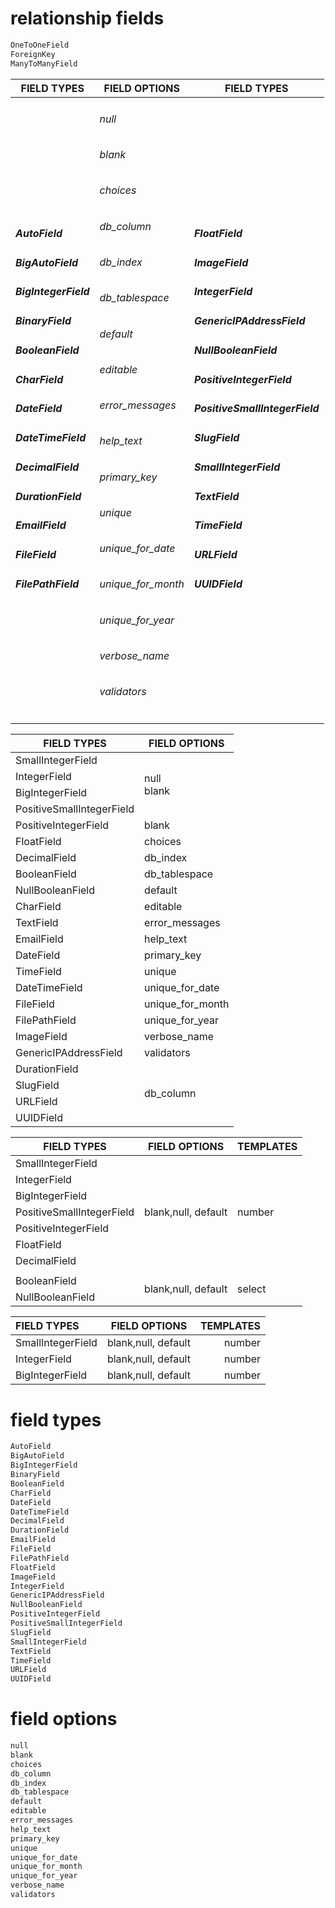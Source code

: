 # relationship fields
```python
OneToOneField
ForeignKey
ManyToManyField
```

<table>
    <thead>
        <tr>
            <th>FIELD TYPES</th>
            <th>FIELD OPTIONS</th>
			<th>FIELD TYPES</th>
        </tr>
    </thead>
    <tbody>
		<tr>
            <td>
		    	<h5>AutoField</h5>
				<h5>BigAutoField</h5>
				<h5>BigIntegerField</h5>
				<h5>BinaryField</h5>
				<h5>BooleanField</h5>
				<h5>CharField</h5>
				<h5>DateField</h5>
				<h5>DateTimeField</h5>
				<h5>DecimalField</h5>
				<h5>DurationField</h5>
				<h5>EmailField</h5>
				<h5>FileField</h5>
				<h5>FilePathField</h5>
				<h5></h5>
				<h5></h5>
				<h5></h5>
			</td>
            <td>
				<h6>null</h6>
				<h6>blank</h6>
				<h6>choices</h6>
				<h6>db_column</h6>
				<h6>db_index</h6>
				<h6>db_tablespace</h6>
				<h6>default</h6>
				<h6>editable</h6>
				<h6>error_messages</h6>
				<h6>help_text</h6>
				<h6>primary_key</h6>
				<h6>unique</h6>
				<h6>unique_for_date</h6>
				<h6>unique_for_month</h6>
				<h6>unique_for_year</h6>
				<h6>verbose_name</h6>
				<h6>validators</h6>
			</td>
			<td>
				<h5>FloatField</h5>
				<h5>ImageField</h5>
				<h5>IntegerField</h5>
				<h5>GenericIPAddressField</h5>
				<h5>NullBooleanField</h5>
				<h5>PositiveIntegerField</h5>
				<h5>PositiveSmallIntegerField</h5>
				<h5>SlugField</h5>
				<h5>SmallIntegerField</h5>
				<h5>TextField</h5>
				<h5>TimeField</h5>
				<h5>URLField</h5>
				<h5>UUIDField</h5>
				<h5></h5>
				<h5></h5>
				<h5></h5>
			</td>
        </tr>
    </tbody>
</table>

<table>
    <thead>
        <tr>
            <th>FIELD TYPES</th>
            <th>FIELD OPTIONS</th>
        </tr>
    </thead>
    <tbody>
		<tr>
            <td>SmallIntegerField</td>
            <td rowspan=4>
		null <br />
		blank
	    </td>
        </tr>
		<tr>
            <td>IntegerField</td>
        </tr>
		<tr>
            <td>BigIntegerField</td>
        </tr>
		<tr>
            <td>PositiveSmallIntegerField</td>
        </tr>
		<tr>
            <td>PositiveIntegerField</td>
            <td>blank</td>
        </tr>
		<tr>
            <td>FloatField</td>
            <td>choices</td>
        </tr>
		<tr>
            <td>DecimalField</td>
            <td>db_index</td>
        </tr>
		<tr>
            <td>BooleanField</td>
            <td>db_tablespace</td>
        </tr>
		<tr>
            <td>NullBooleanField</td>
            <td>default</td>
        </tr>
		<tr>
            <td>CharField</td>
            <td>editable</td>
        </tr>
		<tr>
            <td>TextField</td>
            <td>error_messages</td>
        </tr>
		<tr>
            <td>EmailField</td>
            <td>help_text</td>
        </tr>
		<tr>
            <td>DateField</td>
            <td>primary_key</td>
        </tr>
		<tr>
            <td>TimeField</td>
            <td>unique</td>
        </tr>
		<tr>
            <td>DateTimeField</td>
            <td>unique_for_date</td>
        </tr>
		<tr>
            <td>FileField</td>
            <td>unique_for_month</td>
        </tr>
		<tr>
            <td>FilePathField</td>
            <td>unique_for_year</td>
        </tr>
		<tr>
            <td>ImageField</td>
            <td>verbose_name</td>
        </tr>
		<tr>
            <td>GenericIPAddressField</td>
            <td>validators</td>
        </tr>
		<tr>
            <td>DurationField</td>
            <td rowspan=4>db_column</td>
        </tr>
		<tr>
            <td>SlugField</td>
        </tr>
		<tr>
            <td>URLField</td>
        </tr>
		<tr>
            <td>UUIDField</td>
        </tr>
    </tbody>
</table>

<table>
    <thead>
        <tr>
            <th>FIELD TYPES</th>
            <th>FIELD OPTIONS</th>
            <th>TEMPLATES</th>
        </tr>
    </thead>
    <tbody>
        <tr>
            <td>SmallIntegerField</td>
            <td rowspan=7>blank,null, default</td>
            <td rowspan=7>number</td>
        </tr>
        <tr>
            <td>IntegerField</td>
        </tr>
        <tr>
            <td>BigIntegerField</td>
        </tr>
        <tr>
            <td>PositiveSmallIntegerField</td>
        </tr>
        <tr>
            <td>PositiveIntegerField</td>
        </tr>
        <tr>
            <td>FloatField</td>
        </tr>
        <tr>
            <td>DecimalField</td>
        </tr>
        <tr>
            <td colspan=3></td>
        </tr>
        <tr>
            <td>BooleanField</td>
            <td rowspan=2>blank,null, default</td>
            <td rowspan=2>select</td>
        </tr>
        <tr>
            <td>NullBooleanField</td>
        </tr>
    </tbody>
</table>

| FIELD TYPES | FIELD OPTIONS | TEMPLATES |
| :---         |     :---:      |          ---: |
| SmallIntegerField   | blank,null, default     | number    |
| IntegerField     | blank,null, default       | number      |
| BigIntegerField     | blank,null, default       | number      |

# field types
```python
AutoField
BigAutoField
BigIntegerField
BinaryField
BooleanField
CharField
DateField
DateTimeField
DecimalField
DurationField
EmailField
FileField
FilePathField
FloatField
ImageField
IntegerField
GenericIPAddressField
NullBooleanField
PositiveIntegerField
PositiveSmallIntegerField
SlugField
SmallIntegerField
TextField
TimeField
URLField
UUIDField
```

# field options
```python
null
blank
choices
db_column
db_index
db_tablespace
default
editable
error_messages
help_text
primary_key
unique
unique_for_date
unique_for_month
unique_for_year
verbose_name
validators
```
